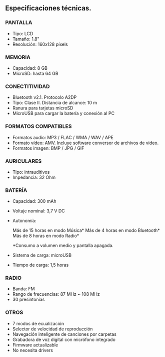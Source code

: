 ## Especificaciones técnicas. 
### PANTALLA
- Tipo: LCD
- Tamaño: 1.8"
- Resolución: 160x128 píxels

### MEMORIA
- Capacidad: 8 GB
- MicroSD: hasta 64 GB

### CONECTITIVIDAD
- Bluetooth v2.1. Protocolo A2DP 
- Tipo: Clase II. Distancia de alcance: 10 m
- Ranura para tarjetas microSD
- MicroUSB para cargar la batería y conexión al PC

### FORMATOS COMPATIBLES
- Formatos audio: MP3 / FLAC / WMA / WAV / APE
- Formato vídeo: AMV.  Incluye software conversor de archivos de video.
- Formatos imagen: BMP / JPG / GIF

### AURICULARES
- Tipo: intrauditivos
- Impedancia: 32 Ohm

### BATERÍA
- Capacidad: 300 mAh
- Voltaje nominal: 3,7 V DC
- Autonomía:

	Más de 15 horas en modo Música*
	Más de 4 horas en modo Bluetooth*
	Más de 8 horas en modo Radio*

   *Consumo a volumen medio y pantalla apagada.

- Sistema de carga: microUSB
- Tiempo de carga: 1,5 horas

### RADIO
- Banda: FM
- Rango de frecuencias: 87 MHz ~ 108 MHz
- 30 presintonías

### OTROS
- 7 modos de ecualización
- Selector de velocidad de reproducción
- Navegación inteligente de canciones por carpetas
- Grabadora de voz digital con micrófono integrado
- Firmware actualizable
- No necesita drivers
